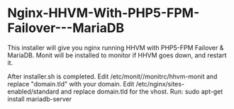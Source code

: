 # Nginx-HHVM-With-PHP5-FPM-Failover---MariaDB
This installer will give you nginx running HHVM with PHP5-FPM Failover & MariaDB.
Monit will be installed to monitor if HHVM goes down, and restart it.

After installer.sh is completed.
Edit /etc/monit//monitrc/hhvm-monit and replace "domain.tld" with your domain.
Edit /etc/nginx/sites-enabled/standard and replace domain.tld for the vhost.
Run: sudo apt-get install mariadb-server
